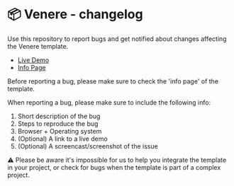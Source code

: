 # 📦 Venere - changelog

Use this repository to report bugs and get notified about changes affecting the Venere template.

- [Live Demo](https://codyhouse.co/demo-templates/venere/index.html)
- [Info Page](https://codyhouse.co/template/venere)

Before reporting a bug, please make sure to check the 'info page' of the template. 

When reporting a bug, please make sure to include the following info:

1. Short description of the bug
2. Steps to reproduce the bug
3. Browser + Operating system
4. (Optional) A link to a live demo
5. (Optional) A screencast/screenshot of the issue

⚠️ Please be aware it's impossible for us to help you integrate the template in your project, or check for bugs when the template is part of a complex project.
